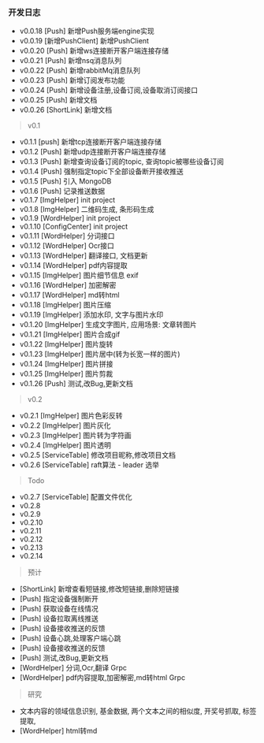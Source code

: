 ### 开发日志
- v0.0.18  [Push] 新增Push服务端engine实现
- v0.0.19  [新增PushClient] 新增PushClient
- v0.0.20  [Push] 新增ws连接断开客户端连接存储
- v0.0.21  [Push] 新增nsq消息队列
- v0.0.22  [Push] 新增rabbitMq消息队列
- v0.0.23  [Push] 新增订阅发布功能
- v0.0.24  [Push] 新增设备注册,设备订阅,设备取消订阅接口
- v0.0.25  [Push] 新增文档
- v0.0.26  [ShortLink] 新增文档

> v0.1
- v0.1.1  [push] 新增tcp连接断开客户端连接存储
- v0.1.2  [Push] 新增udp连接断开客户端连接存储
- v0.1.3  [Push] 新增查询设备订阅的topic, 查询topic被哪些设备订阅
- v0.1.4  [Push] 强制指定topic下全部设备断开接收推送
- v0.1.5  [Push] 引入 MongoDB
- v0.1.6  [Push] 记录推送数据
- v0.1.7  [ImgHelper] init project
- v0.1.8  [ImgHelper] 二维码生成, 条形码生成
- v0.1.9  [WordHelper] init project
- v0.1.10 [ConfigCenter] init project
- v0.1.11 [WordHelper] 分词接口
- v0.1.12 [WordHelper] Ocr接口
- v0.1.13 [WordHelper] 翻译接口, 文档更新
- v0.1.14 [WordHelper] pdf内容提取
- v0.1.15 [ImgHelper] 图片细节信息 exif
- v0.1.16 [WordHelper] 加密解密
- v0.1.17 [WordHelper] md转html
- v0.1.18 [ImgHelper] 图片压缩
- v0.1.19 [ImgHelper] 添加水印, 文字与图片水印
- v0.1.20 [ImgHelper] 生成文字图片, 应用场景: 文章转图片
- v0.1.21 [ImgHelper] 图片合成gif
- v0.1.22 [ImgHelper] 图片旋转
- v0.1.23 [ImgHelper] 图片居中(转为长宽一样的图片)
- v0.1.24 [ImgHelper] 图片拼接
- v0.1.25 [ImgHelper] 图片剪裁
- v0.1.26 [Push] 测试,改Bug,更新文档

> v0.2
- v0.2.1 [ImgHelper] 图片色彩反转
- v0.2.2 [ImgHelper] 图片灰化
- v0.2.3 [ImgHelper] 图片转为字符画
- v0.2.4 [ImgHelper] 图片透明
- v0.2.5 [ServiceTable] 修改项目昵称,修改项目文档
- v0.2.6 [ServiceTable] raft算法 - leader 选举

> Todo
- v0.2.7 [ServiceTable] 配置文件优化
- v0.2.8 
- v0.2.9 
- v0.2.10 
- v0.2.11 
- v0.2.12 
- v0.2.13 
- v0.2.14 


> 预计
- [ShortLink] 新增查看短链接,修改短链接,删除短链接
- [Push] 指定设备强制断开
- [Push] 获取设备在线情况
- [Push] 设备拉取离线推送
- [Push] 设备接收推送的反馈
- [Push] 设备心跳,处理客户端心跳
- [Push] 设备接收推送的反馈
- [Push] 测试,改Bug,更新文档
- [WordHelper] 分词,Ocr,翻译 Grpc 
- [WordHelper] pdf内容提取,加密解密,md转html Grpc

> 研究
- 文本内容的领域信息识别, 基金数据, 两个文本之间的相似度, 开奖号抓取, 标签提取, 
- [WordHelper] html转md